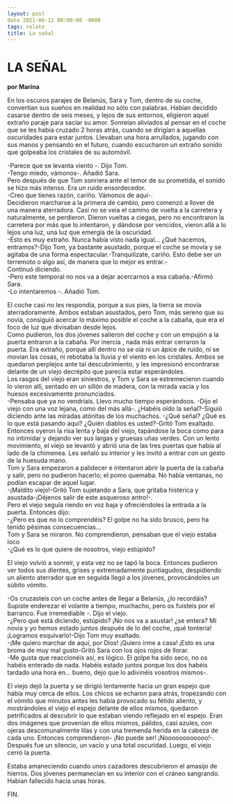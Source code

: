 ```yaml
---
layout: post
date 2021-06-12 00:00:00 -0600
tags: relato
title: La señal
---
```


# LA SEÑAL

**por Marina**

En los oscuros parajes de Belanús, Sara y Tom, dentro de su coche,
convertían sus sueños en realidad no sólo con palabras. Habían decidido
casarse dentro de seis meses, y lejos de sus entornos, eligieron aquel
extraño paraje para saciar su amor. Sonreían aliviados al pensar en el
coche que se les había cruzado 2 horas atrás, cuando se dirigían a
aquellas oscuridades para estar juntos. Llevaban una hora arrullados,
jugando con sus manos y pensando en el futuro, cuando escucharon un
extraño sonido que golpeaba los cristales de su automóvil.

-Parece que se levanta viento -. Dijo Tom.  
-Tengo miedo, vámonos-. Añadió Sara.  
Pero después de que Tom sonriera ante el temor de su prometida, el
sonido se hizo más intenso. Era un ruido ensordecedor.  
-Creo que tienes razón, cariño. Vámonos de aquí-.  
Decidieron marcharse a la primera de cambio, pero comenzó a llover de
una manera aterradora. Casi no se veía el camino de vuelta a la
carretera y naturalmente, se perdieron. Dieron vueltas a ciegas, pero
no encontraron la carretera por más que lo.intentaron, y dándose por
vencidos, vieron allá a lo lejos una luz, una luz que emergía de la
oscuridad.  
-Esto es muy extraño. Nunca había visto nada igual... ¿Qué hacemos,
entramos?-Dijo Tom, ya bastante asustado, porque el coche se movía y
se agitaba de una forma espectacular.-Tranquilízate, cariño. Esto debe
ser un terremoto o algo así, de manera que lo mejor es entrar.-  
Continuó diciendo.  
-Pero este temporal no nos va a dejar acercarnos a esa cabaña.-Afirmó
Sara.  
-Lo intentaremos -. Añadió Tom.

El coche casi no les respondía, porque a sus pies, la tierra se movía
aterradoramente. Ambos estaban asustados, pero Tom, más sereno que su
novia, consiguió acercar lo máximo posible el coche a la cabaña, que
era el foco de luz que divisaban desde lejos.  
Como pudieron, los dos jóvenes salieron del coche y con un empujón a la
puerta entraron a la cabaña. Por inercia , nada más entrar cerraron la
puerta. Era extraño, porque allí dentro no se oía ni un ápice de ruido,
ni se movían las cosas, ni rebotaba la lluvia y el viento en los
cristales. Ambos se quedaron perplejos ante tal descubrimiento, y les
impresionó encontrarse delante de un viejo decrépito que parecía estar
esperándoles.  
Los rasgos del viejo eran siniestros, y Tom y Sara se estremecieron
cuando lo vieron allí, sentado en un sillón de madera, con la mirada
vacía y los huesos excesivamente pronunciados.  
-Pensaba que ya no vendríais. Llevo mucho tiempo esperándoos. -Dijo
el viejo con una voz lejana, como del más allá-. ¿Habéis oído la
señal?-Siguió diciendo ante las miradas atónitas de los muchachos.
-¿Qué señal? ¿Qué es lo que está pasando aquí? ¿Quién diablos es
usted?-Gritó Tom exaltado.  
Entonces oyeron la risa lenta y baja del viejo, tapándose la boca como
para no intimidar y dejando ver sus largas y gruesas uñas verdes. Con
un lento movimiento, el viejo se levantó y abrió una de las tres
puertas que había al lado de la chimenea. Les señaló su interior y les
invitó a entrar con un gesto de la huesuda mano.  
Tom y Sara empezaron a palidecer e intentaron abrir la puerta de la
cabaña y salir, pero no pudieron hacerlo; el pomo quemaba. No había
ventanas, no podían escapar de aquel lugar.  
-¡Maldito viejo!-Gritó Tom sujetando a Sara, que gritaba histérica y
asustada-¡Déjenos salir de este asqueroso antro!-.  
Pero el viejo seguía riendo en voz baja y ofreciéndoles la entrada a la
puerta. Entonces dijo:  
-¿Pero es que no lo comprendéis? El golpe no ha sido brusco, pero ha
tenido pésimas consecuencias...  
Tom y Sara se miraron. No comprendieron, pensaban que el viejo estaba
loco  
-¿Qué es lo que quiere de nosotros, viejo estúpido?

El viejo volvió a sonreír, y esta vez no se tapó la boca. Entonces
pudieron ver todos sus dientes, grises y extremadamente puntiagudos,
despidiendo un aliento aterrador que en seguida llegó a los jóvenes,
provocándoles un súbito vómito.

-Os cruzasteis con un coche antes de llegar a Belanús, ¿lo recordáis?
Supiste enderezar el volante a tiempo, muchacho, pero os fuisteis por
el barranco. Fue irremediable -. Dijo el viejo.  
-¿Pero qué está diciendo, estúpido? ¡No nos va a asustar! ¿se entera?
Mi novia y yo hemos estado juntos después de lo del coche, ¡qué
tontería! ¡Logramos esquivarlo!-Dijo Tom muy exaltado.  
-¡Me quiero marchar de aquí, por Dios! ¡Quiero irme a casa! ¡Esto es
una broma de muy mal gusto-Gritó Sara con los ojos rojos de llorar.  
-Me gusta que reaccionéis así, es lógico. El golpe ha sido seco, no os
habéis enterado de nada. Habéis estado juntos porque los dos habéis
tardado una hora en... bueno, dejo que lo adivinéis vosotros mismos-.

El viejo dejó la puerta y se dirigió lentamente hacia un gran espejo
que había muy cerca de ellos. Los chicos se echaron para atrás,
tropezando con el vómito que minutos antes les había provocado su
fétido aliento, y mostrándoles el viejo el espejo delante de ellos
mismos, quedaron petrificados al descubrir lo que estaban viendo
reflejado en el espejo. Eran dos imágenes que provenían de ellos
mismos, pálidos, casi azules, con ojeras descomunalmente lilas y con
una tremenda herida en la cabeza de cada uno. Entonces comprendieron-
¡No puede ser! ¡Noooooooooooo!-. Después fue un silencio, un vacío y
una total oscuridad. Luego, el viejo cerró la puerta.

Estaba amaneciendo cuando unos cazadores descubrieron el amasijo de
hierros. Dos jóvenes permanecían en su interior con el cráneo
sangrando. Habían fallecido hacía unas horas.

FIN.
